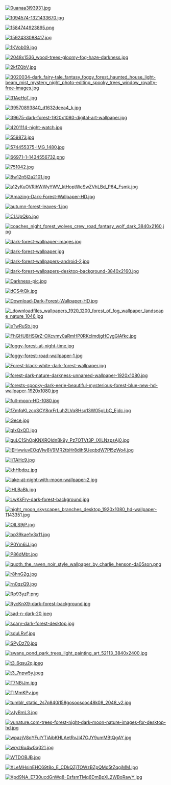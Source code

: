 [![0uanaa3l93931.jpg](0uanaa3l93931.jpg "0uanaa3l93931.jpg")](0uanaa3l93931.jpg)

[![1094574-1321433670.jpg](1094574-1321433670.jpg "1094574-1321433670.jpg")](1094574-1321433670.jpg)

[![1584744923895.png](1584744923895.png "1584744923895.png")](1584744923895.png)

[![1592433088417.jpg](1592433088417.jpg "1592433088417.jpg")](1592433088417.jpg)

[![1KVob09.jpg](1KVob09.jpg "1KVob09.jpg")](1KVob09.jpg)

[![2048x1536_wood-trees-gloomy-fog-haze-darkness.jpg](2048x1536_wood-trees-gloomy-fog-haze-darkness.jpg "2048x1536_wood-trees-gloomy-fog-haze-darkness.jpg")](2048x1536_wood-trees-gloomy-fog-haze-darkness.jpg)

[![2kfZQbV.jpg](2kfZQbV.jpg "2kfZQbV.jpg")](2kfZQbV.jpg)

[![3020034-dark_fairy-tale_fantasy_foggy_forest_haunted_house_light-beam_mist_mystery_night_photo-editing_spooky_trees_window_royalty-free-images.jpg](3020034-dark_fairy-tale_fantasy_foggy_forest_haunted_house_light-beam_mist_mystery_night_photo-editing_spooky_trees_window_royalty-free-images.jpg "3020034-dark_fairy-tale_fantasy_foggy_forest_haunted_house_light-beam_mist_mystery_night_photo-editing_spooky_trees_window_royalty-free-images.jpg")](3020034-dark_fairy-tale_fantasy_foggy_forest_haunted_house_light-beam_mist_mystery_night_photo-editing_spooky_trees_window_royalty-free-images.jpg)

[![31AeHoT.jpg](31AeHoT.jpg "31AeHoT.jpg")](31AeHoT.jpg)

[![39570893840_d1632deea4_k.jpg](39570893840_d1632deea4_k.jpg "39570893840_d1632deea4_k.jpg")](39570893840_d1632deea4_k.jpg)

[![39675-dark-forest-1920x1080-digital-art-wallpaper.jpg](39675-dark-forest-1920x1080-digital-art-wallpaper.jpg "39675-dark-forest-1920x1080-digital-art-wallpaper.jpg")](39675-dark-forest-1920x1080-digital-art-wallpaper.jpg)

[![4201114-night-watch.jpg](4201114-night-watch.jpg "4201114-night-watch.jpg")](4201114-night-watch.jpg)

[![559873.jpg](559873.jpg "559873.jpg")](559873.jpg)

[![574455375-IMG_1480.jpg](574455375-IMG_1480.jpg "574455375-IMG_1480.jpg")](574455375-IMG_1480.jpg)

[![66971-1-1434556732.png](66971-1-1434556732.png "66971-1-1434556732.png")](66971-1-1434556732.png)

[![751042.jpg](751042.jpg "751042.jpg")](751042.jpg)

[![8w12n5l2a2101.jpg](8w12n5l2a2101.jpg "8w12n5l2a2101.jpg")](8w12n5l2a2101.jpg)

[![a12yKuOVRIhWWyYWV_ktHoptWcSwZVhLBd_P64_Fsmk.jpg](a12yKuOVRIhWWyYWV_ktHoptWcSwZVhLBd_P64_Fsmk.jpg "a12yKuOVRIhWWyYWV_ktHoptWcSwZVhLBd_P64_Fsmk.jpg")](a12yKuOVRIhWWyYWV_ktHoptWcSwZVhLBd_P64_Fsmk.jpg)

[![Amazing-Dark-Forest-Wallpaper-HD.jpg](Amazing-Dark-Forest-Wallpaper-HD.jpg "Amazing-Dark-Forest-Wallpaper-HD.jpg")](Amazing-Dark-Forest-Wallpaper-HD.jpg)

[![autumn-forest-leaves-1.jpg](autumn-forest-leaves-1.jpg "autumn-forest-leaves-1.jpg")](autumn-forest-leaves-1.jpg)

[![CLUpQkp.jpg](CLUpQkp.jpg "CLUpQkp.jpg")](CLUpQkp.jpg)

[![coaches_night_forest_wolves_crew_road_fantasy_wolf_dark_3840x2160.jpg](coaches_night_forest_wolves_crew_road_fantasy_wolf_dark_3840x2160.jpg "coaches_night_forest_wolves_crew_road_fantasy_wolf_dark_3840x2160.jpg")](coaches_night_forest_wolves_crew_road_fantasy_wolf_dark_3840x2160.jpg)

[![dark-forest-wallpaper-images.jpg](dark-forest-wallpaper-images.jpg "dark-forest-wallpaper-images.jpg")](dark-forest-wallpaper-images.jpg)

[![dark-forest-wallpaper.jpg](dark-forest-wallpaper.jpg "dark-forest-wallpaper.jpg")](dark-forest-wallpaper.jpg)

[![dark-forest-wallpapers-android-2.jpg](dark-forest-wallpapers-android-2.jpg "dark-forest-wallpapers-android-2.jpg")](dark-forest-wallpapers-android-2.jpg)

[![dark-forest-wallpapers-desktop-background-3840x2160.jpg](dark-forest-wallpapers-desktop-background-3840x2160.jpg "dark-forest-wallpapers-desktop-background-3840x2160.jpg")](dark-forest-wallpapers-desktop-background-3840x2160.jpg)

[![Darkness-pic.jpg](Darkness-pic.jpg "Darkness-pic.jpg")](Darkness-pic.jpg)

[![dCS4tQk.jpg](dCS4tQk.jpg "dCS4tQk.jpg")](dCS4tQk.jpg)

[![Download-Dark-Forest-Wallpaper-HD.jpg](Download-Dark-Forest-Wallpaper-HD.jpg "Download-Dark-Forest-Wallpaper-HD.jpg")](Download-Dark-Forest-Wallpaper-HD.jpg)

[![_downloadfiles_wallpapers_1920_1200_forest_of_fog_wallpaper_landscape_nature_1046.jpg](_downloadfiles_wallpapers_1920_1200_forest_of_fog_wallpaper_landscape_nature_1046.jpg "_downloadfiles_wallpapers_1920_1200_forest_of_fog_wallpaper_landscape_nature_1046.jpg")](_downloadfiles_wallpapers_1920_1200_forest_of_fog_wallpaper_landscape_nature_1046.jpg)

[![eTwRuSb.jpg](eTwRuSb.jpg "eTwRuSb.jpg")](eTwRuSb.jpg)

[![FhGHU8HSQrZ-OXcvmy0aRmHP0RKcImdjgHCygGlAfkc.jpg](FhGHU8HSQrZ-OXcvmy0aRmHP0RKcImdjgHCygGlAfkc.jpg "FhGHU8HSQrZ-OXcvmy0aRmHP0RKcImdjgHCygGlAfkc.jpg")](FhGHU8HSQrZ-OXcvmy0aRmHP0RKcImdjgHCygGlAfkc.jpg)

[![foggy-forest-at-night-time.jpg](foggy-forest-at-night-time.jpg "foggy-forest-at-night-time.jpg")](foggy-forest-at-night-time.jpg)

[![foggy-forest-road-wallpaper-1.jpg](foggy-forest-road-wallpaper-1.jpg "foggy-forest-road-wallpaper-1.jpg")](foggy-forest-road-wallpaper-1.jpg)

[![Forest-black-white-dark-forest-wallpaper.jpg](Forest-black-white-dark-forest-wallpaper.jpg "Forest-black-white-dark-forest-wallpaper.jpg")](Forest-black-white-dark-forest-wallpaper.jpg)

[![forest-dark-nature-darkness-unnamed-wallpaper-1920x1080.jpg](forest-dark-nature-darkness-unnamed-wallpaper-1920x1080.jpg "forest-dark-nature-darkness-unnamed-wallpaper-1920x1080.jpg")](forest-dark-nature-darkness-unnamed-wallpaper-1920x1080.jpg)

[![forests-spooky-dark-eerie-beautiful-mysterious-forest-blue-new-hd-wallpaper-1920x1080.jpg](forests-spooky-dark-eerie-beautiful-mysterious-forest-blue-new-hd-wallpaper-1920x1080.jpg "forests-spooky-dark-eerie-beautiful-mysterious-forest-blue-new-hd-wallpaper-1920x1080.jpg")](forests-spooky-dark-eerie-beautiful-mysterious-forest-blue-new-hd-wallpaper-1920x1080.jpg)

[![full-moon-HD-1080.jpg](full-moon-HD-1080.jpg "full-moon-HD-1080.jpg")](full-moon-HD-1080.jpg)

[![fZmfqKLzcoSCY8qrFrLuh2LVq8Hso13W05gLbC_Ejdc.jpg](fZmfqKLzcoSCY8qrFrLuh2LVq8Hso13W05gLbC_Ejdc.jpg "fZmfqKLzcoSCY8qrFrLuh2LVq8Hso13W05gLbC_Ejdc.jpg")](fZmfqKLzcoSCY8qrFrLuh2LVq8Hso13W05gLbC_Ejdc.jpg)

[![Gece.jpg](Gece.jpg "Gece.jpg")](Gece.jpg)

[![gIxQxQD.jpg](gIxQxQD.jpg "gIxQxQD.jpg")](gIxQxQD.jpg)

[![guLC1ShOpKNXROIdnBk9y_Pz7OTVt3P_lXlLNzpsAj0.jpg](guLC1ShOpKNXROIdnBk9y_Pz7OTVt3P_lXlLNzpsAj0.jpg "guLC1ShOpKNXROIdnBk9y_Pz7OTVt3P_lXlLNzpsAj0.jpg")](guLC1ShOpKNXROIdnBk9y_Pz7OTVt3P_lXlLNzpsAj0.jpg)

[![IEHvwiuvEOqVlw8V9MR2tbHr8dih5UeqbdW7Pl5zWo4.jpg](IEHvwiuvEOqVlw8V9MR2tbHr8dih5UeqbdW7Pl5zWo4.jpg "IEHvwiuvEOqVlw8V9MR2tbHr8dih5UeqbdW7Pl5zWo4.jpg")](IEHvwiuvEOqVlw8V9MR2tbHr8dih5UeqbdW7Pl5zWo4.jpg)

[![IiTAHc9.jpg](IiTAHc9.jpg "IiTAHc9.jpg")](IiTAHc9.jpg)

[![khHbdpz.jpg](khHbdpz.jpg "khHbdpz.jpg")](khHbdpz.jpg)

[![lake-at-night-with-moon-wallpaper-2.jpg](lake-at-night-with-moon-wallpaper-2.jpg "lake-at-night-with-moon-wallpaper-2.jpg")](lake-at-night-with-moon-wallpaper-2.jpg)

[![lHLBaBk.jpg](lHLBaBk.jpg "lHLBaBk.jpg")](lHLBaBk.jpg)

[![LwKkFry-dark-forest-background.jpg](LwKkFry-dark-forest-background.jpg "LwKkFry-dark-forest-background.jpg")](LwKkFry-dark-forest-background.jpg)

[![night_moon_skyscapes_branches_desktop_1920x1080_hd-wallpaper-1143351.jpg](night_moon_skyscapes_branches_desktop_1920x1080_hd-wallpaper-1143351.jpg "night_moon_skyscapes_branches_desktop_1920x1080_hd-wallpaper-1143351.jpg")](night_moon_skyscapes_branches_desktop_1920x1080_hd-wallpaper-1143351.jpg)

[![OlLS9jP.jpg](OlLS9jP.jpg "OlLS9jP.jpg")](OlLS9jP.jpg)

[![op39kae1v3x11.jpg](op39kae1v3x11.jpg "op39kae1v3x11.jpg")](op39kae1v3x11.jpg)

[![P0Ym6iJ.jpg](P0Ym6iJ.jpg "P0Ym6iJ.jpg")](P0Ym6iJ.jpg)

[![P86dMbt.jpg](P86dMbt.jpg "P86dMbt.jpg")](P86dMbt.jpg)

[![quoth_the_raven_noir_style_wallpaper_by_charlie_henson-da05son.png](quoth_the_raven_noir_style_wallpaper_by_charlie_henson-da05son.png "quoth_the_raven_noir_style_wallpaper_by_charlie_henson-da05son.png")](quoth_the_raven_noir_style_wallpaper_by_charlie_henson-da05son.png)

[![r8hnG2g.jpg](r8hnG2g.jpg "r8hnG2g.jpg")](r8hnG2g.jpg)

[![rn0qzQ9.jpg](rn0qzQ9.jpg "rn0qzQ9.jpg")](rn0qzQ9.jpg)

[![Rp93yzP.png](Rp93yzP.png "Rp93yzP.png")](Rp93yzP.png)

[![RycKnX9-dark-forest-background.jpg](RycKnX9-dark-forest-background.jpg "RycKnX9-dark-forest-background.jpg")](RycKnX9-dark-forest-background.jpg)

[![sad-n-dark-20.jpeg](sad-n-dark-20.jpeg "sad-n-dark-20.jpeg")](sad-n-dark-20.jpeg)

[![scary-dark-forest-desktop.jpg](scary-dark-forest-desktop.jpg "scary-dark-forest-desktop.jpg")](scary-dark-forest-desktop.jpg)

[![sduLRvf.jpg](sduLRvf.jpg "sduLRvf.jpg")](sduLRvf.jpg)

[![SPyDz70.jpg](SPyDz70.jpg "SPyDz70.jpg")](SPyDz70.jpg)

[![swans_pond_park_trees_light_painting_art_52113_3840x2400.jpg](swans_pond_park_trees_light_painting_art_52113_3840x2400.jpg "swans_pond_park_trees_light_painting_art_52113_3840x2400.jpg")](swans_pond_park_trees_light_painting_art_52113_3840x2400.jpg)

[![t3_6qsu2q.jpeg](t3_6qsu2q.jpeg "t3_6qsu2q.jpeg")](t3_6qsu2q.jpeg)

[![t3_7npw5y.jpeg](t3_7npw5y.jpeg "t3_7npw5y.jpeg")](t3_7npw5y.jpeg)

[![T7NBjJm.jpg](T7NBjJm.jpg "T7NBjJm.jpg")](T7NBjJm.jpg)

[![TIMmKPv.jpg](TIMmKPv.jpg "TIMmKPv.jpg")](TIMmKPv.jpg)

[![tumblr_static_2s7q840i158gosooscoc48k08_2048_v2.jpg](tumblr_static_2s7q840i158gosooscoc48k08_2048_v2.jpg "tumblr_static_2s7q840i158gosooscoc48k08_2048_v2.jpg")](tumblr_static_2s7q840i158gosooscoc48k08_2048_v2.jpg)

[![vJyBmL3.jpg](vJyBmL3.jpg "vJyBmL3.jpg")](vJyBmL3.jpg)

[![vunature.com-trees-forest-night-dark-moon-nature-images-for-desktop-hd.jpg](vunature.com-trees-forest-night-dark-moon-nature-images-for-desktop-hd.jpg "vunature.com-trees-forest-night-dark-moon-nature-images-for-desktop-hd.jpg")](vunature.com-trees-forest-night-dark-moon-nature-images-for-desktop-hd.jpg)

[![wpazjV8qYFulYTiAibKHLAetRvJI47OJY9umMBtQgAY.jpg](wpazjV8qYFulYTiAibKHLAetRvJI47OJY9umMBtQgAY.jpg "wpazjV8qYFulYTiAibKHLAetRvJI47OJY9umMBtQgAY.jpg")](wpazjV8qYFulYTiAibKHLAetRvJI47OJY9umMBtQgAY.jpg)

[![wryz6u4w0q021.jpg](wryz6u4w0q021.jpg "wryz6u4w0q021.jpg")](wryz6u4w0q021.jpg)

[![WTDOBJB.jpg](WTDOBJB.jpg "WTDOBJB.jpg")](WTDOBJB.jpg)

[![XLeMHsinEHC69t8o_E_CDkQZjTOWzBZpQMd5tZqgjMM.jpg](XLeMHsinEHC69t8o_E_CDkQZjTOWzBZpQMd5tZqgjMM.jpg "XLeMHsinEHC69t8o_E_CDkQZjTOWzBZpQMd5tZqgjMM.jpg")](XLeMHsinEHC69t8o_E_CDkQZjTOWzBZpQMd5tZqgjMM.jpg)

[![Xpd9NA_E730ucdGnWq8-EsfsmTMq6DmBpXL2WBoRawY.jpg](Xpd9NA_E730ucdGnWq8-EsfsmTMq6DmBpXL2WBoRawY.jpg "Xpd9NA_E730ucdGnWq8-EsfsmTMq6DmBpXL2WBoRawY.jpg")](Xpd9NA_E730ucdGnWq8-EsfsmTMq6DmBpXL2WBoRawY.jpg)


